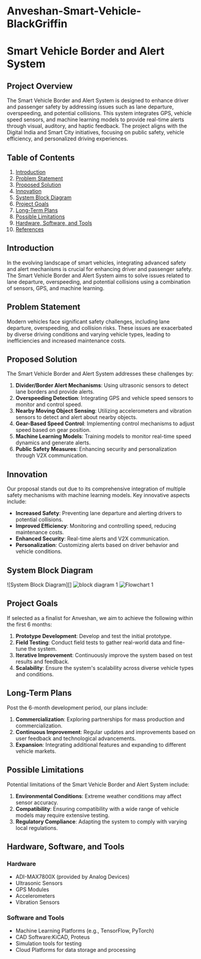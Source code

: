 # Anveshan-Smart-Vehicle-BlackGriffin
# Smart Vehicle Border and Alert System

## Project Overview
The Smart Vehicle Border and Alert System is designed to enhance driver and passenger safety by addressing issues such as lane departure, overspeeding, and potential collisions. This system integrates GPS, vehicle speed sensors, and machine learning models to provide real-time alerts through visual, auditory, and haptic feedback. The project aligns with the Digital India and Smart City initiatives, focusing on public safety, vehicle efficiency, and personalized driving experiences.

## Table of Contents
1. [Introduction](#introduction)
2. [Problem Statement](#problem-statement)
3. [Proposed Solution](#proposed-solution)
4. [Innovation](#innovation)
5. [System Block Diagram](#system-block-diagram)
6. [Project Goals](#project-goals)
7. [Long-Term Plans](#long-term-plans)
8. [Possible Limitations](#possible-limitations)
9. [Hardware, Software, and Tools](#hardware-software-and-tools)
10. [References](#references)

## Introduction
In the evolving landscape of smart vehicles, integrating advanced safety and alert mechanisms is crucial for enhancing driver and passenger safety. The Smart Vehicle Border and Alert System aims to solve issues related to lane departure, overspeeding, and potential collisions using a combination of sensors, GPS, and machine learning.

## Problem Statement
Modern vehicles face significant safety challenges, including lane departure, overspeeding, and collision risks. These issues are exacerbated by diverse driving conditions and varying vehicle types, leading to inefficiencies and increased maintenance costs.

## Proposed Solution
The Smart Vehicle Border and Alert System addresses these challenges by:
1. **Divider/Border Alert Mechanisms**: Using ultrasonic sensors to detect lane borders and provide alerts.
2. **Overspeeding Detection**: Integrating GPS and vehicle speed sensors to monitor and control speed.
3. **Nearby Moving Object Sensing**: Utilizing accelerometers and vibration sensors to detect and alert about nearby objects.
4. **Gear-Based Speed Control**: Implementing control mechanisms to adjust speed based on gear position.
5. **Machine Learning Models**: Training models to monitor real-time speed dynamics and generate alerts.
6. **Public Safety Measures**: Enhancing security and personalization through V2X communication.

## Innovation
Our proposal stands out due to its comprehensive integration of multiple safety mechanisms with machine learning models. Key innovative aspects include:
- **Increased Safety**: Preventing lane departure and alerting drivers to potential collisions.
- **Improved Efficiency**: Monitoring and controlling speed, reducing maintenance costs.
- **Enhanced Security**: Real-time alerts and V2X communication.
- **Personalization**: Customizing alerts based on driver behavior and vehicle conditions.

## System Block Diagram
![System Block Diagram][] ![block diagram 1](https://github.com/user-attachments/assets/90169149-e2a3-45d5-86ec-1271c2c4900a)
![Flowchart 1](https://github.com/user-attachments/assets/bba04783-6a19-4523-96d9-b502c2237231)


## Project Goals
If selected as a finalist for Anveshan, we aim to achieve the following within the first 6 months:
1. **Prototype Development**: Develop and test the initial prototype.
2. **Field Testing**: Conduct field tests to gather real-world data and fine-tune the system.
3. **Iterative Improvement**: Continuously improve the system based on test results and feedback.
4. **Scalability**: Ensure the system's scalability across diverse vehicle types and conditions.

## Long-Term Plans
Post the 6-month development period, our plans include:
1. **Commercialization**: Exploring partnerships for mass production and commercialization.
2. **Continuous Improvement**: Regular updates and improvements based on user feedback and technological advancements.
3. **Expansion**: Integrating additional features and expanding to different vehicle markets.

## Possible Limitations
Potential limitations of the Smart Vehicle Border and Alert System include:
1. **Environmental Conditions**: Extreme weather conditions may affect sensor accuracy.
2. **Compatibility**: Ensuring compatibility with a wide range of vehicle models may require extensive testing.
3. **Regulatory Compliance**: Adapting the system to comply with varying local regulations.

## Hardware, Software, and Tools
### Hardware
- ADI-MAX7800X (provided by Analog Devices)
- Ultrasonic Sensors
- GPS Modules
- Accelerometers
- Vibration Sensors

### Software and Tools
- Machine Learning Platforms (e.g., TensorFlow, PyTorch)
- CAD Software:KiCAD, Proteus
- Simulation tools for testing
- Cloud Platforms for data storage and processing

